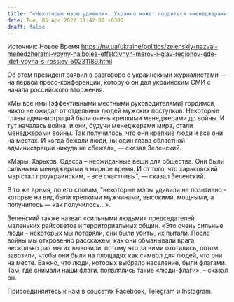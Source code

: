 ```yaml
---
title: "«Некоторые мэры удивили». Украина может гордиться «менеджерами войны» — местными властями в охваченных боями регионах — Зеленский"
date: Tue, 05 Apr 2022 11:42:00 +0300
draft: false
---
```

Источник: Новое Время https://nv.ua/ukraine/politics/zelenskiy-nazval-menedzherami-voyny-naibolee-effektivnyh-merov-i-glav-regionov-gde-idet-voyna-s-rossiey-50231189.html


Об этом президент заявил в разговоре с украинскими журналистами — на первой пресс-конференции, которую он дал украинским СМИ с начала российского вторжения.

«Мы все ими [эффективными местными руководителями] гордимся, никто не ожидал от отдельных людей мужских поступков. Некоторые главы администраций были очень крепкими менеджерами до войны. И тут началась война, и они, будучи менеджерами мира, стали менеджерами войны. Так получилось, что они крепкие люди и все они на местах. И когда бежали люди, ни один глава областной администрации никуда не сбежал», — сказал Зеленский.

«Мэры. Харьков, Одесса – неожиданные вещи для общества. Они были сильными менеджерами в мирное время. И от того, что харьковский мэр стал проукраинским, - все счастливы", — сказал Зеленский.

В то же время, по его словам, "некоторые мэры удивили не позитивно - которые на вид были крепкими мужчинами, высокими, мощными, а получилось — как получилось…».

Зеленский также назвал «сильными людьми» председателей маленьких райсоветов и территориальных общин. «Это очень сильные люди – некоторых мы потеряли, они были убиты, их пытали. После войны мы откровенно расскажем, как они обманывали врага, несколько раз мы их вывозили, потому что за ними охотились, потом завозили, чтобы они были на площадях как символ для людей, что они на месте. Важно, что люди, которых выбрало население, были флагами. Там, где снимали наши флаги, появлялись такие «люди-флаги», – сказал он.

Присоединяйтесь к нам в соцсетях Facebook, Telegram и Instagram.
